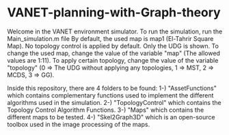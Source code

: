 # VANET-planning-with-Graph-theory

Welcome in the VANET environment simulator.
To run the simulation, run the Main_simulation.m file
By default, the used map is map1 (El-Tahrir Square Map).
No topology control is applied by default. Only the UDG is shown.
To change the used map, change the value of the variable "map" (The allowed values are 1:11).
To apply certain topology, change the value of the variable "topology" (0 => The UDG without applying any topologies, 1 => MST, 2 => MCDS, 3 => GG).

Inside this repository, there are 4 folders to be found:
1-) "AssetFunctions" which contains complementary functions used to implement the different algorithms used in the simulation.
2-) "TopologyControl" which contains the Topology Control Algorithm Functions.
3-) "Maps" which contains the different maps to be tested.
4-) "Skel2Graph3D" which is an open-source toolbox used in the image processing of the maps.
